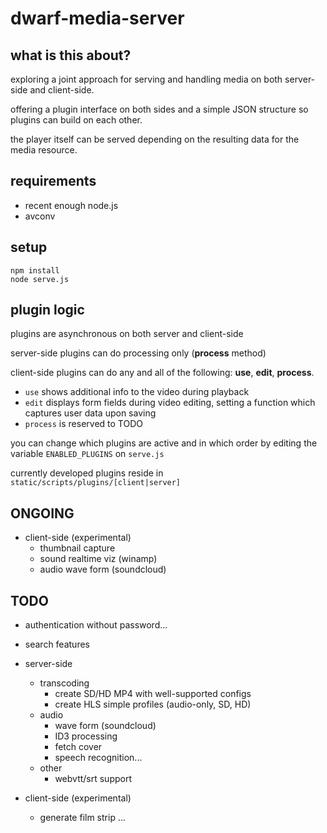 # dwarf-media-server



## what is this about?

exploring a joint approach for serving and handling media on both server-side and client-side.

offering a plugin interface on both sides and a simple JSON structure so plugins can build on each other.

the player itself can be served depending on the resulting data for the media resource.



## requirements

* recent enough node.js
* avconv



## setup

    npm install
    node serve.js



## plugin logic

plugins are asynchronous on both server and client-side

server-side plugins can do processing only (**process** method)

client-side plugins can do any and all of the following: **use**, **edit**, **process**.  

* `use` shows additional info to the video during playback
* `edit` displays form fields during video editing, setting a function which captures user data upon saving
* `process` is reserved to TODO

you can change which plugins are active and in which order by editing the variable `ENABLED_PLUGINS` on `serve.js`

currently developed plugins reside in `static/scripts/plugins/[client|server]`


## ONGOING

* client-side (experimental)
    * thumbnail capture
    * sound realtime viz (winamp)
    * audio wave form (soundcloud)

## TODO

* authentication without password...
* search features

* server-side
    * transcoding
        * create SD/HD MP4 with well-supported configs
        * create HLS simple profiles (audio-only, SD, HD)
    * audio
        * wave form (soundcloud)
        * ID3 processing
        * fetch cover
        * speech recognition...
    * other
        * webvtt/srt support
    
* client-side (experimental)
    * generate film strip ...
    